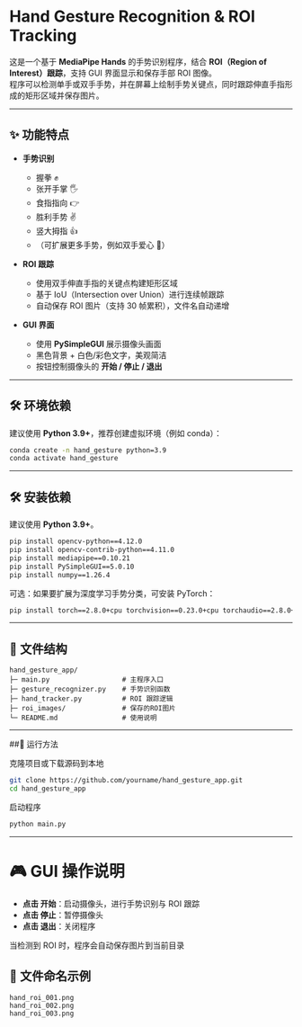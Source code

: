 # Hand Gesture Recognition & ROI Tracking

这是一个基于 **MediaPipe Hands** 的手势识别程序，结合 **ROI（Region of Interest）跟踪**，支持 GUI 界面显示和保存手部 ROI 图像。  
程序可以检测单手或双手手势，并在屏幕上绘制手势关键点，同时跟踪伸直手指形成的矩形区域并保存图片。

---

## ✨ 功能特点
- **手势识别**  
  - 握拳 ✊  
  - 张开手掌 🖐  
  - 食指指向 👉  
  - 胜利手势 ✌  
  - 竖大拇指 👍  
  - （可扩展更多手势，例如双手爱心 💖）

- **ROI 跟踪**  
  - 使用双手伸直手指的关键点构建矩形区域  
  - 基于 IoU（Intersection over Union）进行连续帧跟踪  
  - 自动保存 ROI 图片（支持 30 帧累积），文件名自动递增

- **GUI 界面**  
  - 使用 **PySimpleGUI** 展示摄像头画面  
  - 黑色背景 + 白色/彩色文字，美观简洁  
  - 按钮控制摄像头的 **开始 / 停止 / 退出**  

---

## 🛠 环境依赖

建议使用 **Python 3.9+**，推荐创建虚拟环境（例如 conda）：

```bash
conda create -n hand_gesture python=3.9
conda activate hand_gesture
```
---

## 🛠 安装依赖

建议使用 **Python 3.9+**。  

```bash
pip install opencv-python==4.12.0
pip install opencv-contrib-python==4.11.0
pip install mediapipe==0.10.21
pip install PySimpleGUI==5.0.10
pip install numpy==1.26.4
```
可选：如果要扩展为深度学习手势分类，可安装 PyTorch：
```bash
pip install torch==2.8.0+cpu torchvision==0.23.0+cpu torchaudio==2.8.0+cpu
```
---
## 📂 文件结构

```plaintext
hand_gesture_app/
├─ main.py                  # 主程序入口
├─ gesture_recognizer.py    # 手势识别函数
├─ hand_tracker.py          # ROI 跟踪逻辑
├─ roi_images/              # 保存的ROI图片
└─ README.md                # 使用说明
```

---
##🚀 运行方法

克隆项目或下载源码到本地

```bash
git clone https://github.com/yourname/hand_gesture_app.git
cd hand_gesture_app
```

启动程序

```bash
python main.py
```
---
# 🎮 GUI 操作说明

- **点击 开始**：启动摄像头，进行手势识别与 ROI 跟踪  
- **点击 停止**：暂停摄像头  
- **点击 退出**：关闭程序  

当检测到 ROI 时，程序会自动保存图片到当前目录  

## 📁 文件命名示例

```python-repl
hand_roi_001.png
hand_roi_002.png
hand_roi_003.png
